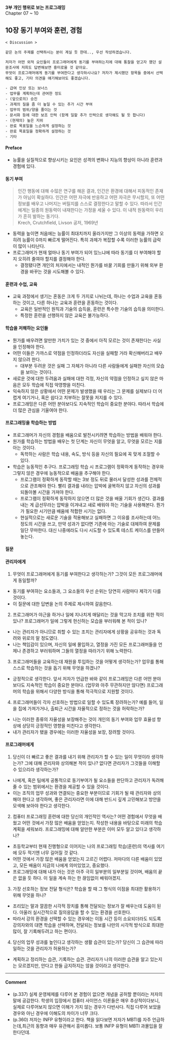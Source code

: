 **3부 개인 행위로 보는 프로그래밍**<br/>
Chapter 07 ~ 10

## 10장 동기 부여와 훈련, 경험

```
< Discussion >

같은 논의 주제를 선택하시는 분이 계실 듯 한데.., 우선 작성하겠습니다.

저자가 어떤 외적 요인들이 프로그래머에게 동기를 부여하는지에 대해 통찰을 얻고자 했던 설문조사에 저희도 답변해보면 흥미로울 것 같아요.
무엇이 프로그래머에게 동기를 부여한다고 생각하시나요? 저자가 제시했던 항목들 중에서 선택해도 좋고, 기타 의견을 얘기해보아도 좋겠습니다.

- 급여 인상 또는 보너스
- 업무를 계획하는데 관여한 정도
- (앞으로의) 승진
- 과제의 질을 좀 더 높일 수 있는 추가 시간 부여
- 업무의 범위/양을 줄이는 것
- 문서화 등에 대한 보조 인력 (함께 일할 추가 인력으로 생각해도 될 듯 합니다)
- (현재의) 높은 지위
- 완료 목표일을 느슨하게 설정하는 것
- 완료 목표일을 정확하게 설정하는 것
- 기타
```

#### Preface

- 능률을 실질적으로 향상시키는 요인은 성격의 변화나 지능의 향상이 아니라 훈련과 경험에 있다.

#### 동기 부여

> 인간 행동에 대해 수많은 연구를 해온 결과, 인간은 환경에 대해서 피동적인 존재가 아님이 확실하다. 인간은 어떤 자극에 반응하고 어떤 자극은 무시할지, 또 어떤 정보를 배우고 나머지는 버릴지를 스스로 결정한다고 말할 수 있다. 따라서 인간에게는 일종의 원동력이 내재한다는 가정을 세울 수 있다. 이 내적 원동력이 우리가 흔히 발하는 동기다.<br/>
> Krech, Crutchfield, Livson 공저, 1969년

- 동력을 높이면 처음에는 능률이 최대치까지 올라가지만 그 이상의 동력을 가하면 오히려 능률이 0까지 빠르게 떨어진다. 특히 과제가 복잡할 수록 이러한 능률의 급락이 많이 나타난다.
- 프로그래머가 현재 얼마나 동기 부여가 되어 있느냐에 따라 동기를 더 부여해야 할지 오히려 줄여야 할지를 결정해야 한다.
  - 결정됐다면 개인의 처지에서는 내적인 뭔가를 바꿀 기회를 만들기 위해 외부 환경을 바꾸는 것을 시도해볼 수 있다.

#### 훈련과 수업, 교육

- 교육 과정에서 생기는 혼동은 크게 두 가지로 나뉘는데, 하나는 수업과 교육을 혼동하는 것이고, 다른 하나는 교육과 훈련을 혼동하는 것이다.
  - 교육은 일반적인 원칙과 기술의 습득을, 훈련은 특수한 기술의 습득을 의미한다.
  - 특정한 훈련을 선행하지 않은 교육은 불가능하다.

#### 학습을 저해하는 요인들

- 뭔가를 배우려면 알만한 가치가 있는 것 중에서 아직 모르는 것이 존재한다는 사실을 인정해야 한다.
- 어떤 이들은 가까스로 약점을 인정하더라도 자신을 실패할 거라 확신해버리고 배우지 않으려 한다.
  - 대부분 두려운 것은 실패 그 자체가 아니라 다른 사람들에게 실패한 자신의 모습을 보이는 것이다.
- 새로운 것에 대한 두려움과 실패에 대한 걱정, 자신의 약점을 인정하고 싶지 않은 마음은 모두 학습에 직접 악영향을 미친다.
- 익숙하지 않은 상황에서 어떤 문제가 발생했을 때 우리는 그 문제를 실제보다 더 어렵게 여기거나, 혹은 쉽다고 치부하는 잘못을 저지를 수 있다.
- 프로그래밍은 다른 어떤 분야보다도 지속적인 학습이 중요한 분야다. 따라서 학습에 더 많은 관심을 기울여야 한다.

#### 프로그래밍을 학습하는 방법

- 프로그래머가 자신의 경험을 배움으로 발전시키려면 학습하는 방법을 배워야 한다.
- 원가를 학습하는 방법을 배우는 첫 단계는 자신이 무엇을 알고, 무엇을 모르는 지를 아는 것이다.
  - 독학하는 사람은 학습 내용, 속도, 방식 등을 자신의 필요에 꼭 맞게 조절할 수 있다.
- 학습은 능동적인 추구다. 프로그래밍 학습 시 프로그램이 정확하게 동작하는 경우와 그렇지 않은 경우에 능동적으로 배움을 추구해야 한다.
  - 프로그램이 정확하게 동작할 때는 3보 정도 뒤로 물러서 달성한 성과를 전체적으로 관조해야 한다. 빨리 결과를 내라는 압박에 굴복하지 않고 자신의 성과를 되돌아볼 시간을 가져야 한다.
  - 프로그램이 정확하게 동작하지 않으면 더 많은 것을 배울 기회가 생긴다. 결과를 내는 게 급선무라는 압박을 이겨내고 새로 배워야 하는 기술을 사용해본다. 뭔가가 필요한 시기만큼 배움에 적합한 시기는 없다.
  - 현실적으로는 새로운 기술을 적용해보고 실패하면 그 이유를 조사하는데 어느 정도의 시간을 쓰고, 만약 성과가 없다면 기존에 아는 기술로 대체하여 문제를 일단 무마한다. 대신 나중에라도 다시 시도할 수 있도록 테스트 케이스를 만들어 놓는다.

#### 질문

#### 관리자에게

1. 무엇이 프로그래머에게 동기를 부여한다고 생각하는가? 그것이 모든 프로그래머에게 동일할까?

- 동기를 부여햐는 요소들과, 그 요소들의 우선 순위는 당연히 사람마다 제각기 다를 것이다.
- 이 질문에 대한 답변을 논의 주제로 제시하여 갈음한다.

2. 프로그래머가 야근을 하거나 일에 지나치게 매달리는 것을 막고자 조치를 위한 적이 있나? 프로그래머가 일에 그렇게 헌신하는 모습을 부러워해 본 적이 있나?

- 나는 관리자가 아니므로 취할 수 있는 조치는 관리자에게 상황을 공유하는 것과 독려와 위로의 말 정도였다.
- 나는 책임감이 있으며, 자신의 일에 몰입하고, 열정을 가진 모든 프로그래머들을 언제나 존경하고 부러워하며 그들의 열정을 따라가기 위해 노력한다.

3. 프로그래머들을 교육하는데 재원을 투입하는 것을 어떻게 생각하는가? 업무를 통해 스스로 학습하는 것을 돕기 위해 무엇을 하겠나?

- 긍정적으로 생각한다. 앞서 저자가 언급한 바와 같이 프로그래밍은 다른 어떤 분야보다도 지속적인 학습이 중요한 분야다. (업무와 아주 무관하지만 않다면) 프로그래머의 학습을 위해서 다양한 방식을 통해 적극적으로 지원할 것이다.

4. 프로그래머들이 각자 선호하는 방법으로 일할 수 있도록 장려하는가? 예를 들어, 일을 집에 가져가거나, 출퇴근 시간을 자율적으로 정하는 것을 허락하는가?

- 나는 이러한 종류의 자율성을 보장해주는 것이 개인의 동기 부여와 업무 효율성 향상에 상당히 긍정적인 영향을 미친다고 생각한다.
- 내가 관리자가 됐을 경우에는 이러한 자율성을 보장, 장려할 것이다.

#### 프로그래머에게

1. 당신이 더 빠르고 좋은 결과를 내기 위해 관리자가 할 수 있는 일이 무엇이라 생각하는가? 그에 대해 관리자와 상의해본 적이 있나? 없다면 관리자가 그것들을 이해할 수 있으리라 생각하는가?

- 나에게, 혹은 팀에게 공통적으로 동기부여가 될 요소들을 판단하고 관리자가 독려해줄 수 있는 범위에서는 환경을 제공할 수 있을 것이다.
- 이는 조직의 업무 성과와 연결되는 중요한 부분이므로 기회가 될 때 관리자와 상의해야 한다고 생각하며, 좋은 관리자라면 이에 대해 반드시 깊게 고민해보고 방안을 모색해 보아야 한다고 생각한다.

2. 컴퓨터 프로그래밍 훈련에 대한 당신의 개인적인 역사는? 어떤 경험에서 무엇을 배웠고 어떤 것에서 가장 많은 배움을 얻었는지. 작성한 내용을 바탕으로 미래의 학습 계획을 세워보라. 프로그래밍에 대해 알만한 부분은 이미 모두 알고 있다고 생각하나?

- 초등학교부터 현재 진행형으로 이어지는 나의 프로그래밍 학습(훈련)의 역사를 여기에 모두 적기엔 너무 길어질 것 같다.
- 어떤 것에서 가장 많은 배움을 얻었는지 고르긴 어렵다. 저마다의 다른 배움이 있었고, 모든 배움이 지금의 나에게 의미있었고, 중요했다.
- 프로그래밍에 대해 내가 아는 것은 아주 극히 일부분의 일부분일 것이며, 배움의 끝은 없을 듯 하다. 이 일을 계속 하는 한 끊임없이 배워야겠지.

3. 가장 선호하는 정보 전달 형식은? 학습을 할 때 그 형식의 이점을 최대한 활용하기 위해 무엇을 하나?

- 조리있는 말과 깔끔한 시각적 장치를 통해 전달되는 정보가 잘 배우는데 도움이 된다. 아울러 실시간적으로 질의응답을 할 수 있는 환경을 선호한다.
- 따라서 강의 환경을 선택할 수 있는 경우에는 이동 시간 등이 소요되더라도 되도록 강의자와의 대면 학습을 선택하며, 전달되는 정보를 나만의 시각적 방식으로 최대한 많이, 잘 기록해두려고 하는 편이다.

4. 당신의 업무 성과를 높인다고 생각하는 생활 습관이 있는가? 당신이 그 습관에 따라 일하는 것을 관리자가 허용하는가?

- 계획하고 정리하는 습관, 기록하는 습관. 관리자가 나의 이러한 습관을 알고 있는지는 모르겠지만, 안다고 한들 금지하지는 않을 것이라고 생각한다.

---

#### Comment

- (p.337) 실제 운영체제를 다루어 본 경험이 없으면 개념을 공허할 뿐이라는 저자의 말에 공감한다. 학생의 입장에서 컴퓨터 사이언스 이론들은 매우 추상적이다보니, 실제로 다루어보지 않으면 이해가 가지 않는 경우가 다반사다. 직접 다루어 보았을 경우와 아닌 경우에 이해도의 차이가 너무 크다.
- (p.360) 저자는 INFP 유형이라고 한다. 책을 읽다보면 저자가 MBTI를 자주 언급하는데,최근의 동향과 매우 유관해서 흥미롭다. 보통 INFP 유형이 MBTI 과몰입을 잘 한다던데.
